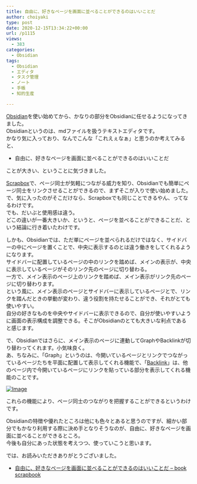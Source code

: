 ```yaml
---
title: 自由に、好きなページを画面に並べることができるのはいいことだ
author: choiyaki
type: post
date: 2020-12-15T13:34:22+00:00
url: /p1115
views:
  - 383
categories:
  - Obsidian
tags:
  - Obsidian
  - エディタ
  - タスク管理
  - ノート
  - 手帳
  - 知的生産

---
```

[Obsidian][1]を使い始めてから、かなりの部分をObsidianに任せるようになってきました。  
Obsidianというのは、mdファイルを扱うテキストエディタです。  
かなり気に入っており、なんでこんな「これえぇなぁ」と思うのか考えてみると、

  * 自由に、好きなページを画面に並べることができるのはいいことだ

ことが大きい、ということに気づきました。

[Scrapbox][2]で、ページ同士が気軽につながる威力を知り、Obsidianでも簡単にページ同士をリンクさせることができるので、まずそこが入りで使い始めました。  
で、気に入ったのがそこだけなら、Scrapboxでも同じことできるやん、ってなるわけです。  
でも、だいぶと使用感は違う。  
どこの違いが一番大きいか、というと、ページを並べることができることだ、という結論に行き着いたわけです。

しかも、Obsidianでは、ただ単にページを並べられるだけではなく、サイドバーの中にページを置くことで、中央に表示するのとは違う働きをしてくれるようになります。  
サイドバーに配置しているページの中のリンクを踏めば、メインの表示が、中央に表示しているページがそのリンク先のページに切り替わる。  
一方で、メイン表示のページ上のリンクを踏めば、メイン表示がリンク先のページに切り替わります。  
という風に、メイン表示のページとサイドバーに表示しているページとで、リンクを踏んだときの挙動が変わり、違う役割を持たせることができ、それがとても使いやすい。  
自分の好きなものを中央やサイドバーに表示できるので、自分が使いやすいように画面の表示構成を調整できる。そこがObsidianのとても大きいな利点であると感じます。

で、Obsidianではさらに、メイン表示のページに連動してGraphやBacklinkが切り替わってくれます。小気味良く。  
あ、ちなみに、「Graph」というのは、今開いているページとリンクでつながっているページたちを平面に配置して表示してくれる機能で、「[Backlink][3]」は、他のページ内で今開いているページにリンクを貼っている部分を表示してくれる機能のことです。

[![Image][4]][5]

これらの機能により、ページ同士のつながりを把握することができるというわけです。

Obsidianの特徴や優れたところは他にも色々とあると思うのですが、細かい部分でもかなり利用する際に決め手となりそうなのが、自由に、好きなページを画面に並べることができるところ。  
今後も自分にあった状態を考えつつ、使っていこうと思います。

では、お読みいただきありがとうございました。

  * [自由に、好きなページを画面に並べることができるのはいいことだ &#8211; book scrapbook][6]

 [1]: https://scrapbox.io/choiyaki-hondana/Obsidian
 [2]: https://scrapbox.io/choiyaki-hondana/Scrapbox
 [3]: https://scrapbox.io/choiyaki-hondana/Backlink
 [4]: https://gyazo.com/45e23097e01491fe312c2a881648c266/thumb/1000
 [5]: https://gyazo.com/45e23097e01491fe312c2a881648c266
 [6]: https://scrapbox.io/choiyaki-hondana/%E8%87%AA%E7%94%B1%E3%81%AB%E3%80%81%E5%A5%BD%E3%81%8D%E3%81%AA%E3%83%9A%E3%83%BC%E3%82%B8%E3%82%92%E7%94%BB%E9%9D%A2%E3%81%AB%E4%B8%A6%E3%81%B9%E3%82%8B%E3%81%93%E3%81%A8%E3%81%8C%E3%81%A7%E3%81%8D%E3%82%8B%E3%81%AE%E3%81%AF%E3%81%84%E3%81%84%E3%81%93%E3%81%A8%E3%81%A0